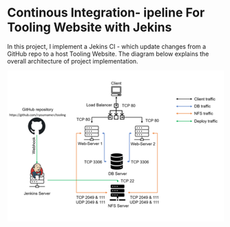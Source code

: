 # Continous Integration- ipeline For Tooling Website with Jekins

In this project, I implement a Jekins CI - which update changes from a GitHub repo to a host Tooling Website.
The diagram below explains the overall architecture of project implementation.

![image](./images/a.png)

